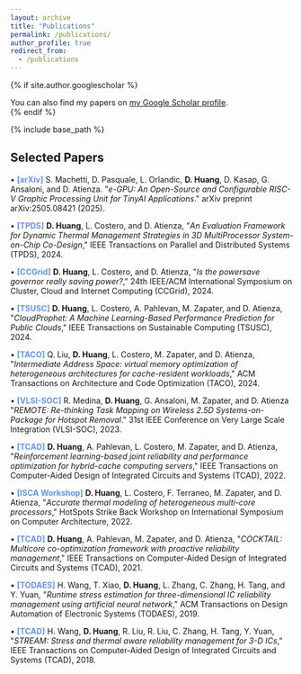```yaml
---
layout: archive
title: "Publications"
permalink: /publications/
author_profile: true
redirect_from:
  - /publications
---
```


{% if site.author.googlescholar %}
  <div class="wordwrap">You can also find my papers on <a href="{{site.author.googlescholar}}">my Google Scholar profile</a>.</div>
{% endif %}

{% include base_path %}

## Selected Papers

<!-- Machetti, Simone, et al. "e-GPU: An Open-Source and Configurable RISC-V Graphic Processing Unit for TinyAI Applications." arXiv preprint arXiv:2505.08421 (2025). -->

• <span style="color: cornflowerblue;">**[arXiv]**</span> S. Machetti, D. Pasquale, L. Orlandic, **D. Huang**, D. Kasap, G. Ansaloni, and D. Atienza. "*e-GPU: An Open-Source and Configurable RISC-V Graphic Processing Unit for TinyAI Applications*." arXiv preprint arXiv:2505.08421 (2025).

• <span style="color: cornflowerblue;">**[TPDS]**</span> **D. Huang**, L. Costero, and D. Atienza, "*An Evaluation Framework for Dynamic Thermal Management Strategies in 3D MultiProcessor System-on-Chip Co-Design*," IEEE Transactions on Parallel and Distributed Systems (TPDS), 2024.

• <span style="color: cornflowerblue;">**[CCGrid]**</span> **D. Huang**, L. Costero, and D. Atienza, "*Is the powersave governor really saving power?*," 24th IEEE/ACM International Symposium on Cluster, Cloud and Internet Computing (CCGrid), 2024.

• <span style="color: cornflowerblue;">**[TSUSC]**</span> **D. Huang**, L. Costero, A. Pahlevan, M. Zapater, and D. Atienza, "*CloudProphet: A Machine Learning-Based Performance Prediction for Public Clouds*," IEEE Transactions on Sustainable Computing (TSUSC), 2024.

• <span style="color: cornflowerblue;">**[TACO]**</span> Q. Liu, **D. Huang**, L. Costero, M. Zapater, and D. Atienza, "*Intermediate Address Space: virtual memory optimization of heterogeneous architectures for cache-resident workloads*," ACM Transactions on Architecture and Code Optimization (TACO), 2024.

• <span style="color: cornflowerblue;">**[VLSI-SOC]**</span> R. Medina, **D. Huang**, G. Ansaloni, M. Zapater, and D. Atienza "*REMOTE: Re-thinking Task Mapping on Wireless 2.5D Systems-on-Package for Hotspot Removal*." 31st IEEE Conference on Very Large Scale Integration (VLSI-SOC), 2023.

• <span style="color: cornflowerblue;">**[TCAD]**</span> **D. Huang**, A. Pahlevan, L. Costero, M. Zapater, and D. Atienza, "*Reinforcement learning-based joint reliability and performance optimization for hybrid-cache computing servers*," IEEE Transactions on Computer-Aided Design of Integrated Circuits and Systems (TCAD), 2022.

• <span style="color: cornflowerblue;">**[ISCA Workshop]**</span> **D. Huang**, L. Costero, F. Terraneo, M. Zapater, and D. Atienza, "*Accurate thermal modeling of heterogeneous multi-core processors*," HotSpots Strike Back Workshop on International Symposium on Computer Architecture, 2022.

• <span style="color: cornflowerblue;">**[TCAD]**</span> **D. Huang**, A. Pahlevan, M. Zapater, and D. Atienza, "*COCKTAIL: Multicore co-optimization framework with proactive reliability management*," IEEE Transactions on Computer-Aided Design of Integrated Circuits and Systems (TCAD), 2021.

• <span style="color: cornflowerblue;">**[TODAES]**</span> H. Wang, T. Xiao, **D. Huang**, L. Zhang, C. Zhang, H. Tang, and Y. Yuan, "*Runtime stress estimation for three-dimensional IC reliability management using artificial neural network*," ACM Transactions on Design Automation of Electronic Systems (TODAES), 2019.

• <span style="color: cornflowerblue;">**[TCAD]**</span> H. Wang, **D. Huang**, R. Liu, R. Liu, C. Zhang, H. Tang, Y. Yuan, "*STREAM: Stress and thermal aware reliability management for 3-D ICs*," IEEE Transactions on Computer-Aided Design of Integrated Circuits and Systems (TCAD), 2018.


